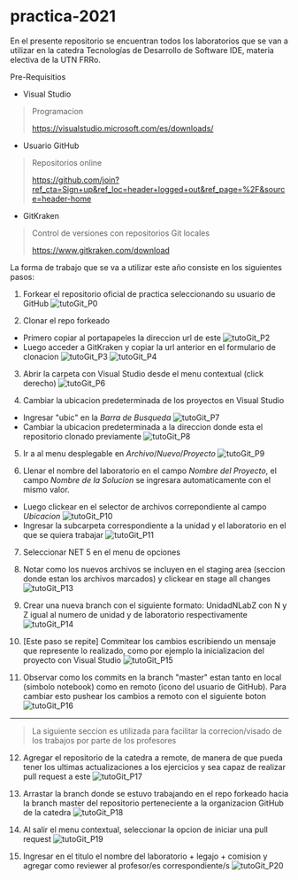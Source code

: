 # practica-2021

En el presente repositorio se encuentran todos los laboratorios que se van a utilizar en la catedra Tecnologías de Desarrollo de Software IDE, materia electiva de la UTN FRRo.

Pre-Requisitios
- Visual Studio
> Programacion
>
> https://visualstudio.microsoft.com/es/downloads/
- Usuario GitHub
> Repositorios online
> 
> https://github.com/join?ref_cta=Sign+up&ref_loc=header+logged+out&ref_page=%2F&source=header-home
- GitKraken
> Control de versiones con repositorios Git locales
> 
> https://www.gitkraken.com/download


La forma de trabajo que se va a utilizar este año consiste en los siguientes pasos:
1. Forkear el repositorio oficial de practica seleccionando su usuario de GitHub
![tutoGit_P0](https://user-images.githubusercontent.com/41701343/111100579-d2fd5000-8526-11eb-83a3-119c0b2ce18e.png)

2. Clonar el repo forkeado
- Primero copiar al portapapeles la direccion url de este
![tutoGit_P2](https://user-images.githubusercontent.com/41701343/111100784-4606c680-8527-11eb-8e96-e00ed107bb12.png)
- Luego acceder a GitKraken y copiar la url anterior en el formulario de clonacion
![tutoGit_P3](https://user-images.githubusercontent.com/41701343/111100928-9aaa4180-8527-11eb-8d9b-548e5f562a36.png)
![tutoGit_P4](https://user-images.githubusercontent.com/41701343/111100985-ba416a00-8527-11eb-9099-341edb9c4c60.png)

3. Abrir la carpeta con Visual Studio desde el menu contextual (click derecho)
![tutoGit_P6](https://user-images.githubusercontent.com/41701343/111101096-f674ca80-8527-11eb-9518-2e316b3c6568.png)

4. Cambiar la ubicacion predeterminada de los proyectos en Visual Studio
- Ingresar "ubic" en la *Barra de Busqueda*
![tutoGit_P7](https://user-images.githubusercontent.com/41701343/111101162-16a48980-8528-11eb-8f06-77e28c36a81b.png)
- Cambiar la ubicacion predeterminada a la direccion donde esta el repositorio clonado previamente
![tutoGit_P8](https://user-images.githubusercontent.com/41701343/111101168-1906e380-8528-11eb-928b-78e6c17394dc.png)

5. Ir a al menu desplegable en *Archivo*/*Nuevo*/*Proyecto*
![tutoGit_P9](https://user-images.githubusercontent.com/41701343/111101334-6f742200-8528-11eb-886f-e33286c1c9e5.png)

6. Llenar el nombre del laboratorio en el campo *Nombre del Proyecto*, el campo *Nombre de la Solucion* se ingresara automaticamente con el mismo valor. 
- Luego clickear en el selector de archivos correpondiente al campo *Ubicacion*
![tutoGit_P10](https://user-images.githubusercontent.com/41701343/111101400-90d50e00-8528-11eb-9f25-9d2ea5fa675f.png)
- Ingresar la subcarpeta correspondiente a la unidad y el laboratorio en el que se quiera trabajar
![tutoGit_P11](https://user-images.githubusercontent.com/41701343/111101521-dc87b780-8528-11eb-9c76-e42978b920b3.png)

7. Seleccionar NET 5 en el menu de opciones

8. Notar como los nuevos archivos se incluyen en el staging area (seccion donde estan los archivos marcados) y clickear en stage all changes
![tutoGit_P13](https://user-images.githubusercontent.com/41701343/111101580-faedb300-8528-11eb-88b8-d592ecd8b8f0.png)

9. Crear una nueva branch con el siguiente formato: UnidadNLabZ con N y Z igual al numero de unidad y de laboratorio respectivamente
![tutoGit_P14](https://user-images.githubusercontent.com/41701343/111101723-41dba880-8529-11eb-97df-46b6864b6fcf.png)

10. [Este paso se repite] Commitear los cambios escribiendo un mensaje que represente lo realizado, como por ejemplo la inicializacion del proyecto con Visual Studio
![tutoGit_P15](https://user-images.githubusercontent.com/41701343/111101922-a991f380-8529-11eb-9119-cef1a468d9e4.png)

11. Observar como los commits en la branch "master" estan tanto en local (simbolo notebook) como en remoto (icono del usuario de GitHub). Para cambiar esto pushear los cambios a remoto con el siguiente boton
![tutoGit_P16](https://user-images.githubusercontent.com/41701343/111102098-0e4d4e00-852a-11eb-8c0c-8e009a2a0883.png)

---------------------------
> La siguiente seccion es utilizada para facilitar la correcion/visado de los trabajos por parte de los profesores
12. Agregar el repositorio de la catedra a remote, de manera de que pueda tener los ultimas actualizaciones a los ejercicios y sea capaz de realizar pull request a este
![tutoGit_P17](https://user-images.githubusercontent.com/41701343/111102253-697f4080-852a-11eb-8c81-a59aed316325.png)

13. Arrastar la branch donde se estuvo trabajando en el repo forkeado hacia la branch master del repositorio perteneciente a la organizacion GitHub de la catedra
![tutoGit_P18](https://user-images.githubusercontent.com/41701343/111102488-f32f0e00-852a-11eb-8b39-bc9b4c42ab50.png)

14. Al salir el menu contextual, seleccionar la opcion de iniciar una pull request
![tutoGit_P19](https://user-images.githubusercontent.com/41701343/111102605-41441180-852b-11eb-8b23-32f0a38d9492.png)

15. Ingresar en el titulo el nombre del laboratorio + legajo + comision y agregar como reviewer al profesor/es correspondiente/s
![tutoGit_P20](https://user-images.githubusercontent.com/41701343/111102660-66388480-852b-11eb-9b63-89f2e9bdff83.png)

